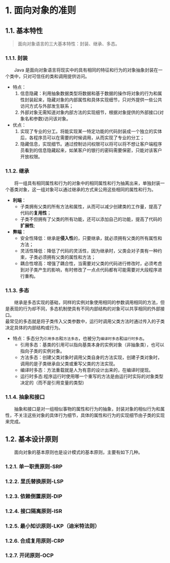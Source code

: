# 1. 面向对象的准则

## 1.1. 基本特性

> 面向对象语言的三大基本特性：封装、继承、多态。

### 1.1.1. 封装

&emsp;&emsp;Java 是面向对象语言将现实中的具有相同的特征和行为的对象抽象封装在一个类中，只对可信任的类和调用提供访问。

- 特点：
  1. 信息隐藏：利用抽象数据类型将数据和基于数据的操作将对象的行为和属性封装起来，隐藏对象的内部属性和具体实现细节，只对外提供一些公共访问方式与外部发生联系；
  2. 外部对象无需知道对象内部方法的实现细节，根据对象提供的外部接口(对象名和参数)访问该对象。
- 优点：
  1. 实现了专业的分工。将能实现某一特定功能的代码封装成一个独立的实体后，各程序员可以在需要的时候调用，从而实现了专业的分工；
  2. 隐藏信息，实现细节。通过控制访问权限可以将可以将不想让客户端程序员看到的信息隐藏起来，如某客户的银行的密码需要保密，只能对该客户开放权限。

### 1.1.2. 继承

&emsp;&emsp;将一组具有相同属性和行为的对象中的相同属性和行为抽离出来，单独封装一个基类对象，这一组对象可以通过继承的方式来公用这些相同的属性和行为。

- **利端**：
  - 子类拥有父类的所有方法和属性，从而可以减少创建类的工作量，提高了代码的**复用性**；
  - 子类不但拥有了父类的所有功能，还可以添加自己的功能，提高了代码的**扩展性**;
- **弊端**：
  - 安全性降低：继承是**侵入性**的，只要继承，就必须拥有父类的所有属性和方法；
  - 灵活性降低：降低了代码的灵活性，因为继承时，父类会对子类有一种约束，子类必须拥有父类的属性和方法；
  - 耦合性增高：增强了耦合性，当需要对父类的代码进行修改时，必须考虑到对子类产生的影响，有时修改了一点点代码都有可能需要对大段程序进行重构。

### 1.1.3. 多态

&emsp;&emsp;继承是多态实现的基础，同样的实例对象使用相同的参数调用相同的方法，但是表现的行为却不同，多态机制使具有不同内部结构的对象可以共享相同的外部接口。<br>
最常见的多态就是将子类传入父类参数中，运行时调用父类方法时通过传入的子类决定具体的内部结构或行为。

- 特点：多态分为`引用多态`和`方法多态`，也被分为`编译时多态`和`运行时多态`。
  - 引用多态：基类的引用可以指向基类本身的实例对象（非抽象类），也可以指向子类的实例对象。
  - 方法多态：创建父类对象时调用父类自身的方法实现，创建子类对象时，调用的是子类继承自父类或重写父类的方法实现。
  - 编译时多态：方法重载就是人为有意的设计出来的，在编译时提现。
  - 运行时多态:程序运行时使用哪一个重写的方法是由运行时实际的对象类型决定的（而不是引用变量的类型)

### 1.1.4. 抽象和接口

&emsp;&emsp;抽象和接口是对一组相似事物的属性和行为的抽象，封装对象的相似行为和属性，不关注这些对象的具体行为细节，具体的属性和行为的实现细节由子类的实现来完成。

## 1.2. 基本设计原则

&emsp;&emsp;面向对象的基本原则也是设计模式的基本原则，主要有如下几种。

### 1.2.1. 单一职责原则-SRP

### 1.2.2. 里氏替换原则-LSP

### 1.2.3. 依赖倒置原则-DIP

### 1.2.4. 接口隔离原则-ISR

### 1.2.5. 最小知识原则-LKP（迪米特法则）

### 1.2.6. 合成复用原则-CRP

### 1.2.7. 开闭原则-OCP
